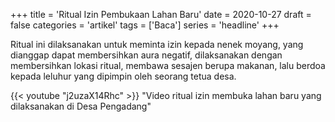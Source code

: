 +++
title = 'Ritual Izin Pembukaan Lahan Baru'
date = 2020-10-27
draft = false
categories = 'artikel'
tags = ['Baca']
series = 'headline'
+++

Ritual ini dilaksanakan untuk meminta izin kepada nenek moyang, yang dianggap dapat membersihkan aura negatif, dilaksanakan dengan membersihkan lokasi ritual, membawa sesajen berupa makanan, lalu berdoa kepada leluhur yang dipimpin oleh seorang tetua desa.

<!--more-->

{{< youtube "j2uzaX14Rhc" >}} "Video ritual izin membuka lahan baru yang dilaksanakan di Desa Pengadang"